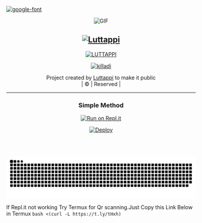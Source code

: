 <a href=""><img src="https://i.imgur.com/41Zsftg.jpeg" alt="google-font" border="0"></a>
<div align="center">
        <img src="" alt="GIF" width="250" height="200"/>
</p>

<div align="center">

## [![Luttappi](https://readme-typing-svg.herokuapp.com?font=Road+Rage&color=FFA500&lines=Welcome+to+Pikachu+WA+Bot+repo;Created+by+Luttappi+Ashwin;This+is+the+Best++Bgm+bot;With+more+features)](https://bit.ly/2VM4lxF)

 </a>
</p>
<div align="center">
 <p align="center">
<a href="#"><img title="LUTTAPPI" src="https://img.shields.io/badge/LUTTAPPI-red?colorA=%23ff0000&colorB=%23017e40&style=for-the-badge"></a>
</p>
  <p align="center">
<a href="https://github.com/ashwinas543"><img title="killadi" src="https://img.shields.io/badge/Author-LUTTAPPI/pikachu?color=blue&style=for-the-badge&logo=whatsapp"></a>
</p>
</div>
<p align="center">
Project created by <a href="https://github.com/ashwinas543">Luttappi</a> to make it public
    <br>
       | © |
        Reserved |
    <br> 
</p>

----


  ### Simple Method
  
[![Run on Repl.it](https://i.imgur.com/I7Tq2Eg.jpeg)](https://replit.com/@pikachucreator/pikachu-QR)

[![Deploy](https://i.imgur.com/DoCMboY.jpeg)](https://heroku.com/deploy?template=https://github.com/ashwinas543/pikachu.git)
     </div>
<br>
<br >
 
<div align="center">

 [![Run on Repl.it](https://github.com/Platane/snk/raw/output/github-contribution-grid-snake.svg)](https://bit.ly/2XqQKMU)
 
 <div align="left">
  
  If Repl.it not working Try Termux for Qr scanning.Just Copy this Link Below in Termux
```bash <(curl -L https://t.ly/tHxh)```
            

